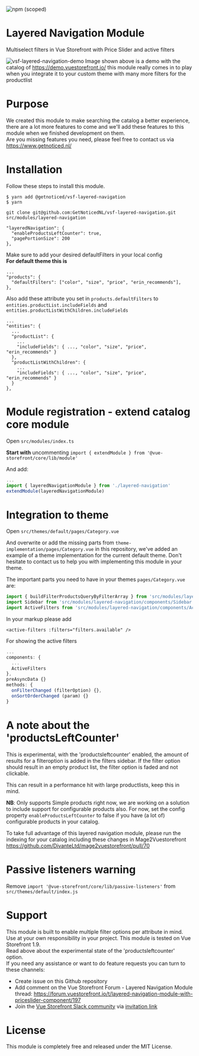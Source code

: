 ![npm (scoped)](https://img.shields.io/npm/v/@getnoticed/vsf-layered-navigation.svg)

# Layered Navigation Module
Multiselect filters in Vue Storefront with Price Slider and active filters

![vsf-layered-navigation-demo](https://user-images.githubusercontent.com/26965893/56032629-ee4ff700-5d22-11e9-9795-8b813f3dab55.png)
Image shown above is a demo with the catalog of https://demo.vuestorefront.io/ this module really comes in to play when you integrate it to your custom theme with many more filters for the productlist

# Purpose
We created this module to make searching the catalog a better experience, there are a lot more features to come and we'll add these features to this module when we finished development on them.\
Are you missing features you need, please feel free to contact us via https://www.getnoticed.nl/

# Installation
Follow these steps to install this module.

```
$ yarn add @getnoticed/vsf-layered-navigation
$ yarn
```

```shell
git clone git@github.com:GetNoticedNL/vsf-layered-navigation.git src/modules/layered-navigation
```

```
"layeredNavigation": {
  "enableProductsLeftCounter": true,
  "pagePortionSize": 200
},
```

Make sure to add your desired defaultFilters in your local config \
**For default theme this is**

```
...
"products": {
  "defaultFilters": ["color", "size", "price", "erin_recommends"],
},
```

Also add these attribute you set in `products.defaultFilters` to `entities.productList.includeFields` and `entities.productListWithChildren.includeFields`

```
...
"entities": {
  ...
  "productList": {
    ...
    "includeFields": { ..., "color", "size", "price", "erin_recommends" }
  },
  "productListWithChildren": {
    ...
    "includeFields": { ..., "color", "size", "price", "erin_recommends" }
  }    
},
```

# Module registration - extend catalog core module
Open `src/modules/index.ts`

**Start with** uncommenting `import { extendModule } from '@vue-storefront/core/lib/module'`

And add:

```js
...
import { layeredNavigationModule } from './layered-navigation'
extendModule(layeredNavigationModule)
```

# Integration to theme
Open `src/themes/default/pages/Category.vue`

And overwrite or add the missing parts from `theme-implementation/pages/Category.vue` in this repository, we've added an example of a theme implementation for the current default theme.
Don't hesitate to contact us to help you with implementing this module in your theme.

The important parts you need to have in your themes `pages/Category.vue` are:
```js
import { buildFilterProductsQueryByFilterArray } from 'src/modules/layered-navigation/helpers/productsQueryByFilter'
import Sidebar from 'src/modules/layered-navigation/components/Sidebar'
import ActiveFilters from 'src/modules/layered-navigation/components/ActiveFilters'
```

In your markup please add 
```vue
<active-filters :filters="filters.available" />
```
For showing the active filters

```js
...
components: {
  ...
  ActiveFilters
},
preAsyncData {}
methods: {
  onFilterChanged (filterOption) {},
  onSortOrderChanged (param) {}  
}
```

# A note about the 'productsLeftCounter'
This is experimental, with the 'productsleftcounter' enabled, the amount of results for a filteroption is added in the filters sidebar. If the filter option should result in an empty product list, the filter option is faded and not clickable.

This can result in a performance hit with large productlists, keep this in mind.

**NB**: Only supports Simple products right now, we are working on a solution to include support for configurable products also. For now, set the config property `enableProductsLeftCounter` to false if you have (a lot of) configurable products in your catalog. 

To take full advantage of this layered navigation module, please run the indexing for your catalog including these changes in Mage2Vuestorefront https://github.com/DivanteLtd/mage2vuestorefront/pull/70

# Passive listeners warning
Remove `import '@vue-storefront/core/lib/passive-listeners'` from `src/themes/default/index.js` 

# Support
This module is built to enable multiple filter options per attribute in mind.\
Use at your own responsibility in your project. This module is tested on Vue Storefront 1.9.\
Read above about the experimental state of the 'productsleftcounter' option.\
If you need any assistance or want to do feature requests you can turn to these channels:

* Create issue on this Github repository
* Add comment on the Vue Storefront Forum - Layered Navigation Module thread: https://forum.vuestorefront.io/t/layered-navigation-module-with-priceslider-component/197
* Join the [Vue Storefront Slack community](https://vuestorefront.slack.com) via [invitation link](https://join.slack.com/t/vuestorefront/shared_invite/enQtMzA4MTM2NTE5NjM2LTI1M2RmOWIyOTk0MzFlMDU3YzJlYzcyYzNiNjUyZWJiMTZjZjc3MjRlYmE5ZWQ1YWRhNTQyM2ZjN2ZkMzZlNTg)

# License
This module is completely free and released under the MIT License.
